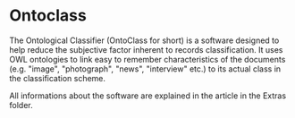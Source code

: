 # Ontoclass
The Ontological Classifier (OntoClass for short) is a software designed to help reduce the subjective factor inherent to records classification. It uses OWL ontologies to link easy to remember characteristics of the documents (e.g. "image", "photograph", "news", "interview" etc.) to its actual class in the classification scheme.

All informations about the software are explained in the article in the Extras folder.
